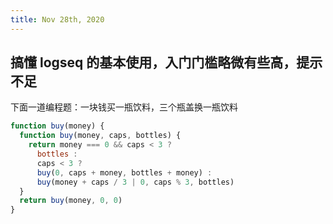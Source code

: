 ```yaml
---
title: Nov 28th, 2020
---
```


## 搞懂 logseq 的基本使用，入门门槛略微有些高，提示不足
下面一道编程题：一块钱买一瓶饮料，三个瓶盖换一瓶饮料
```js
function buy(money) {
  function buy(money, caps, bottles) {
    return money === 0 && caps < 3 ? 
      bottles : 
      caps < 3 ? 
      buy(0, caps + money, bottles + money) : 
      buy(money + caps / 3 | 0, caps % 3, bottles)
  }
  return buy(money, 0, 0)
}
```

